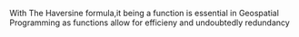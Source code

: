 With The Haversine formula,it being a function is essential in Geospatial Programming as functions allow for efficieny and undoubtedly redundancy
